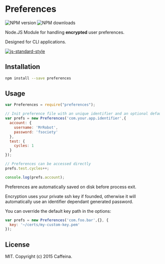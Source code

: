# Preferences

![NPM version](https://img.shields.io/npm/dm/preferences.svg)
![NPM downloads](https://img.shields.io/npm/dt/preferences.svg)

Node.JS Module for handling **encrypted** user preferences.

Designed for CLI applications.

[![js-standard-style](https://cdn.rawgit.com/feross/standard/master/badge.svg)](https://github.com/feross/standard)

## Installation

```sh
npm install --save preferences
```

## Usage

```js
var Preferences = require("preferences");

// Init preference file with an unique identifier and an optional default data
var prefs = new Preferences('com.your.app.identifier',{
  account: {
    username: 'MrRobot',
    password: 'fsociety'
  },
  test: {
    cycles: 1
  }
});

// Preferences can be accessed directly
prefs.test.cycles++;

console.log(prefs.account);
```

Preferences are automatically saved on disk before process exit.

Encryption uses your private ssh key if founded, otherwise it will automatically use an identifier dependant generated password.

You can override the default key path in the options:

```js
var prefs = new Preferences('com.foo.bar',{}, {
  key: '~/certs/my-custom-key.pem'
});
```

## License

MIT. Copyright (c) 2015 Caffeina.
